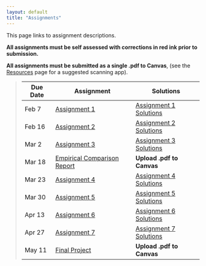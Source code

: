```yaml
---
layout: default
title: "Assignments"
---
```


This page links to assignment descriptions.

**All assignments must be self assessed with corrections in red ink prior to submission.**

**All assignments must be submitted as a single .pdf to Canvas**, (see the [Resources](../resources.html) page for a suggested scanning app).

> Due Date |                Assignment                                | Solutions                                               |
> -------- | -------------------------------------------------------- | ------------------------------------------------------- |
> Feb 7    | [Assignment 1](../assign/assign01.html)                  | [Assignment 1 Solutions](../assign/sol/assign01sol.pdf) |
> Feb 16   | [Assignment 2](../assign/assign02.html)                  | [Assignment 2 Solutions](../assign/sol/assign02sol.pdf) |
> Mar 2   | [Assignment 3](../assign/assign03.html)                   | [Assignment 3 Solutions](../assign/sol/assign03sol.pdf) |
> Mar 18   | [Empirical Comparison Report](../assign/emp_comp.html)   | **Upload .pdf to Canvas** |
> Mar 23   | [Assignment 4](../assign/assign04.html)                  | [Assignment 4 Solutions](../assign/sol/assign04sol.pdf) |
> Mar 30   | [Assignment 5](../assign/assign05.html)                  | [Assignment 5 Solutions](../assign/sol/assign05sol.pdf) |
> Apr 13   | [Assignment 6](../assign/assign06.html)                  | [Assignment 6 Solutions](../assign/sol/assign06sol.pdf) |
> Apr 27   | [Assignment 7](../assign/assign07.html)                  | [Assignment 7 Solutions](../assign/sol/assign07sol.pdf) |
> May 11   | [Final Project](../assign/finalproj.html)                | **Upload .pdf to Canvas** |
